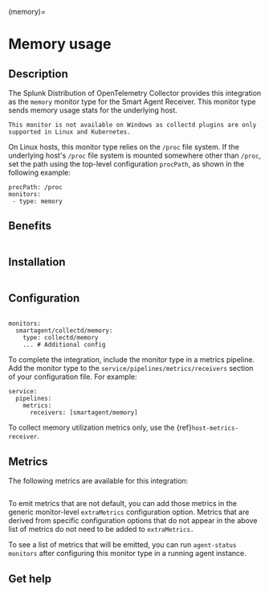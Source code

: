 (memory)=

# Memory usage
<meta name="description" content="Use this Splunk Observability Cloud integration for the Memory monitor. See benefits, install, configuration, and metrics">

## Description

The Splunk Distribution of OpenTelemetry Collector provides this integration as the `memory` monitor type for the Smart Agent Receiver. This monitor type sends memory usage stats for the underlying host. 

```{note}
This monitor is not available on Windows as collectd plugins are only supported in Linux and Kubernetes. 
```

On Linux hosts, this monitor type relies on the `/proc` file system. If the underlying host's `/proc` file system is mounted somewhere other than `/proc`, set the path using the top-level configuration `procPath`, as shown in the following example:

```
procPath: /proc
monitors:
 - type: memory
```

## Benefits

```{include} /_includes/benefits.md
```

## Installation

```{include} /_includes/collector-installation-linux.md
```

## Configuration

```{include} /_includes/configuration.md
```

```
monitors:
  smartagent/collectd/memory: 
    type: collectd/memory
    ... # Additional config
```

To complete the integration, include the monitor type in a metrics pipeline. Add the monitor type to the `service/pipelines/metrics/receivers` section of your configuration file. For example:

```
service:
  pipelines:
    metrics:
      receivers: [smartagent/memory]
 ```     

To collect memory utilization metrics only, use the {ref}`host-metrics-receiver`.

## Metrics

The following metrics are available for this integration:

<div class="metrics-yaml" url="https://raw.githubusercontent.com/signalfx/signalfx-agent/main/pkg/monitors/collectd/memory/metadata.yaml"></div>

```{include} /_includes/metric-defs.md
```

To emit metrics that are not default, you can add those metrics in the generic monitor-level `extraMetrics` configuration option. Metrics that are derived from specific configuration options that do not appear in the above list of metrics do not need to be added to `extraMetrics.`

To see a list of metrics that will be emitted, you can run `agent-status monitors` after configuring this monitor type in a running agent instance.

## Get help

```{include} /_includes/troubleshooting.md
```
